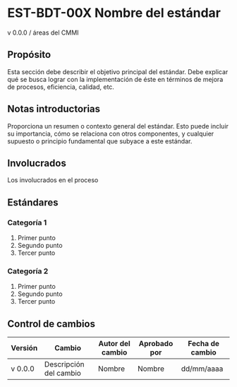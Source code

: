 # EST-BDT-00X Nombre del estándar

v 0.0.0 / áreas del CMMI

## Propósito

Esta sección debe describir el objetivo principal del estándar. Debe explicar qué se busca lograr con la implementación de éste en términos de mejora de procesos, eficiencia, calidad, etc.

## Notas introductorias

Proporciona un resumen o contexto general del estándar. Esto puede incluir su importancia, cómo se relaciona con otros componentes, y cualquier supuesto o principio fundamental que subyace a este estándar.

## Involucrados

Los involucrados en el proceso

## Estándares

### Categoría 1

1. Primer punto
2. Segundo punto
3. Tercer punto

### Categoría 2

1. Primer punto
2. Segundo punto
3. Tercer punto

## Control de cambios

| Versión | Cambio                 | Autor del cambio | Aprobado por | Fecha de cambio |
| ------- | ---------------------- | ---------------- | ------------ | --------------- |
| v 0.0.0 | Descripción del cambio | Nombre           | Nombre       | dd/mm/aaaa      |
